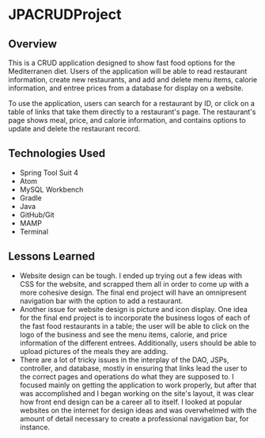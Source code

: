 # JPACRUDProject

## Overview
This is a CRUD application designed to show fast food options for the Mediterranen diet. Users of the application will be able to read restaurant information, create new restaurants, and add and delete menu items, calorie information, and entree prices from a database for display on a website.

To use the application, users can search for a restaurant by ID, or click on a table of links that take them directly to a restaurant's page. The restaurant's page shows meal, price, and calorie information, and contains options to update and delete the restaurant record.  

## Technologies Used
- Spring Tool Suit 4
- Atom
- MySQL Workbench
- Gradle
- Java
- GitHub/Git
- MAMP
- Terminal

## Lessons Learned
- Website design can be tough. I ended up trying out a few ideas with CSS for the website, and scrapped them all in order to come up with a more cohesive design. The final end project will have an omnipresent navigation bar with the option to add a restaurant.
- Another issue for website design is picture and icon display. One idea for the final end project is to incorporate the business logos of each of the fast food restaurants in a table; the user will be able to click on the logo of the business and see the menu items, calorie, and price information of the different entrees. Additionally, users should be able to upload pictures of the meals they are adding.
- There are a lot of tricky issues in the interplay of the DAO, JSPs, controller, and database, mostly in ensuring that links lead the user to the correct pages and operations do what they are supposed to. I focused mainly on getting the application to work properly, but after that was accomplished and I began working on the site's layout, it was clear how front end design can be a career all to itself. I looked at popular websites on the internet for design ideas and was overwhelmed with the amount of detail necessary to create a professional navigation bar, for instance. 
